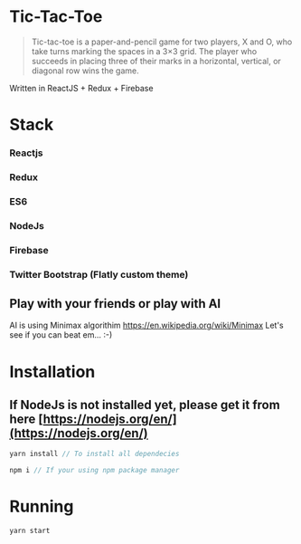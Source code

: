 # Tic-Tac-Toe

>Tic-tac-toe is a paper-and-pencil game for two players, X and O, who take turns marking the spaces in a 3×3 grid. The player who succeeds in placing three of their marks in a horizontal, vertical, or diagonal row wins the game. 

Written in ReactJS + Redux + Firebase

# Stack
### Reactjs
### Redux
### ES6
### NodeJs
### Firebase
### Twitter Bootstrap (Flatly custom theme)

## Play with your friends or play with AI
AI is using Minimax algorithim https://en.wikipedia.org/wiki/Minimax
Let's see if you can beat em... :-)

# Installation
## If NodeJs is not installed yet, please get it from here [https://nodejs.org/en/](https://nodejs.org/en/)

```javascript
yarn install // To install all dependecies
```

```javascript
npm i // If your using npm package manager
```

# Running

```javascript
yarn start
```